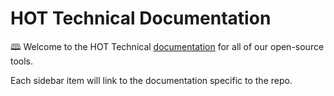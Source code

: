 # HOT Technical Documentation

🕮 Welcome to the HOT Technical [documentation](https://hotosm.github.io/docs/)
for all of our open-source tools.

Each sidebar item will link to the documentation specific to the repo.

